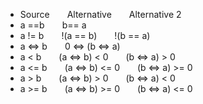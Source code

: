 + Source&emsp;&emsp;Alternative&emsp;&emsp;Alternative 2
+ a ==b&emsp;&emsp;b== a	 
+ a != b&emsp;&emsp;!(a == b)&emsp;&emsp;!(b == a)
+ a <=> b&emsp;&emsp;0 <=> (b <=> a)	 
+ a < b&emsp;&emsp;(a <=> b) < 0&emsp;&emsp;(b <=> a) > 0
+ a <= b&emsp;&emsp;(a <=> b) <= 0&emsp;&emsp;(b <=> a) >= 0
+ a > b&emsp;&emsp;(a <=> b) > 0&emsp;&emsp;(b <=> a) < 0
+ a >= b&emsp;&emsp;(a <=> b) >= 0&emsp;&emsp;(b <=> a) <= 0

